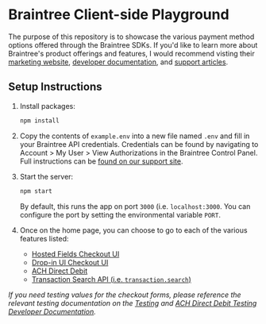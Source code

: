 # Braintree Client-side Playground

The purpose of this repository is to showcase the various payment method options offered through the Braintree SDKs. If you'd like to learn more about Braintree's product offerings and features, I would recommend visting their [marketing website](https://www.braintreepayments.com/), [developer documentation](https://developers.braintreepayments.com/), and [support articles](https://articles.braintreepayments.com/).

## Setup Instructions

1. Install packages:

   ```sh
   npm install
   ```

2. Copy the contents of `example.env` into a new file named `.env` and fill in your Braintree API credentials. Credentials can be found by navigating to Account > My User > View Authorizations in the Braintree Control Panel. Full instructions can be [found on our support site](https://articles.braintreepayments.com/control-panel/important-gateway-credentials#api-credentials).

3. Start the server:

   ```sh
   npm start
   ```
   
   By default, this runs the app on port `3000` (i.e. `localhost:3000`. You can configure the port by setting the environmental variable `PORT`.

4. Once on the home page, you can choose to go to each of the various features listed:
   * [Hosted Fields Checkout UI](https://developers.braintreepayments.com/guides/hosted-fields/overview/javascript/v3)
   * [Drop-in UI Checkout UI](https://developers.braintreepayments.com/guides/drop-in/overview/javascript/v3)
   * [ACH Direct Debit](https://developers.braintreepayments.com/guides/ach/overview)
   * [Transaction Search API (i.e. `transaction.search`)](https://developers.braintreepayments.com/reference/request/transaction/search/node)

*If you need testing values for the checkout forms, please reference the relevant testing documentation on the [Testing](https://developers.braintreepayments.com/reference/general/testing/node) and [ACH Direct Debit Testing Developer Documentation](https://developers.braintreepayments.com/guides/ach/testing-go-live).*
